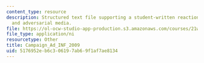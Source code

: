 ```yaml
---
content_type: resource
description: Structured text file supporting a student-written reaction paper on politics
  and adversarial media.
file: https://ol-ocw-studio-app-production.s3.amazonaws.com/courses/21w-784-becoming-digital-writing-about-media-change-fall-2009/5176952eb6c306197ab69f1af7ae8134_Campaign_Ad_INF_2009.ni.ni
file_type: application/ni
resourcetype: Other
title: Campaign_Ad_INF_2009
uid: 5176952e-b6c3-0619-7ab6-9f1af7ae8134
---
```

